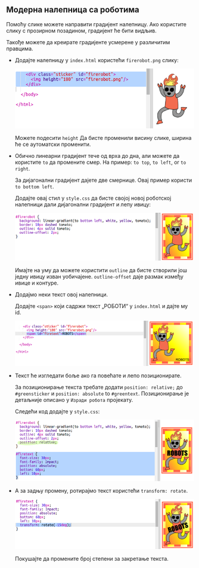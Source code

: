 ## Модерна налепница са роботима

Помоћу слике можете направити градијент налепницу. Ако користите слику с прозирном позадином, градијент ће бити видљив.

Такође можете да креирате градијенте усмерене у различитим правцима.

+ Додајте налепницу у `index.html` користећи `firerobot.png` слику:
    
    ![слика екрана](images/stickers-fire-html.png)
    
    Можете подесити `height` Да бисте променили висину слике, ширина ће се аутоматски променити.

+ Обично линеарни градијент тече од врха до дна, али можете да користите `to` да промените смер. На пример: `to top`, `to left`, or `to right`.
    
    За дијагонални градијент дајете две смернице. Овај пример користи `to bottom left`.
    
    Додајте овај стил у `style.css` да бисте својој новој роботској налепници дали дијагонални градијент и лепу ивицу:
    
    ![слика екрана](images/stickers-fire-gradient.png)
    
    Имајте на уму да можете користити `outline` да бисте створили још једну ивицу изван уобичајене. `outline-offset` даје размак између ивице и контуре.

+ Додајмо неки текст овој налепници.
    
    Додајте `<span>` који садржи текст „РОБОТИ“ у `index.html` и дајте му id.
    
    ![слика екрана](images/stickers-fire-span.png)

+ Текст ће изгледати боље ако га повећате и лепо позиционирате.
    
    За позиционирање текста требате додати `position: relative;` до `#greensticker` и `position: absolute` to `#greentext`. Позиционирање је детаљније описано у ` Изради робота ` пројекату.
    
    Следећи код додајте у `style.css`:
    
    ![слика екрана](images/stickers-fire-text-style.png)

+ А за задњу промену, ротирајмо текст користећи `transform: rotate`.
    
    ![слика екрана](images/stickers-fire-rotate.png)
    
    Покушајте да промените број степени за закретање текста.
